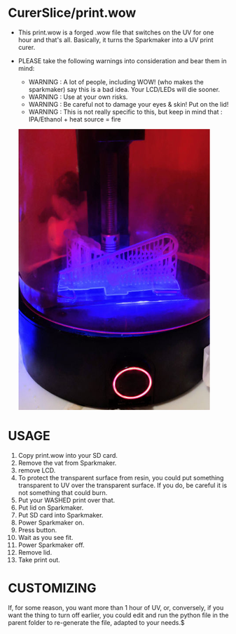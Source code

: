 # CurerSlice/print.wow

- This print.wow is a forged .wow file that switches on the UV for one hour and that's all. Basically, it turns the Sparkmaker into a UV print curer.
- PLEASE take the following warnings into consideration and bear them in mind:
    - WARNING : A lot of people, including WOW! (who makes the sparkmaker) say this is a bad idea. Your LCD/LEDs will die sooner.
    - WARNING : Use at your own risks.
    - WARNING : Be careful not to damage your eyes & skin! Put on the lid!
    - WARNING : This is not really specific to this, but keep in mind that : IPA/Ethanol + heat source = fire

    ![Alt text](photo.jpg?raw=true "Photo")

# USAGE

1. Copy print.wow into your SD card.
2. Remove the vat from Sparkmaker.
3. remove LCD.
4. To protect the transparent surface from resin, you could put something transparent to UV over the transparent surface. If you do, be careful it is not something that could burn.
5. Put your WASHED print over that.
6. Put lid on Sparkmaker.
7. Put SD card into Sparkmaker.
8. Power Sparkmaker on.
9. Press button.
10. Wait as you see fit.
11. Power Sparkmaker off.
12. Remove lid.
13. Take print out.

# CUSTOMIZING

If, for some reason, you want more than 1 hour of UV, or, conversely, if you want the thing to turn off earlier, you could edit and run the python file in the parent folder to re-generate the file, adapted to your needs.$